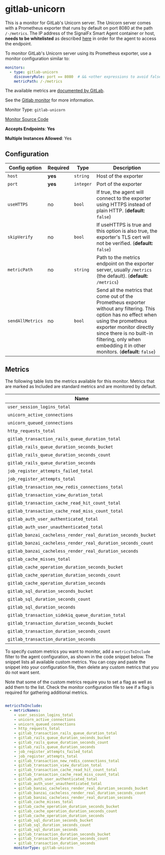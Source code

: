 <!--- GENERATED BY gomplate from scripts/docs/monitor-page.md.tmpl --->

# gitlab-unicorn

This is a monitor for GitLab's Unicorn server.  The Unicorn server comes
with a Prometheus exporter that runs by default on port 8080 at the path
`/-/metrics`.  The IP address of the SignalFx Smart Agent container or
host, **needs to be whitelisted** as described
[here](https://docs.gitlab.com/ee/administration/monitoring/ip_whitelist.html)
in order for the agent to access the endpoint.

To monitor GitLab's Unicorn server using its Prometheus exporter, use a
monitor configuration similar to:

```yaml
monitors:
  - type: gitlab-unicorn
    discoveryRule: port == 8080  # && <other expressions to avoid false-positives on port alone>
    metricPath: /-/metrics
```

The available metrics are [documented by GitLab](https://gitlab.com/gitlab-org/gitlab-ee/blob/master/doc/administration/monitoring/prometheus/gitlab_metrics.md#unicorn-metrics-available).

See the [Gitlab monitor](gitlab.md) for more information.


Monitor Type: `gitlab-unicorn`

[Monitor Source Code](https://github.com/signalfx/signalfx-agent/tree/master/internal/monitors/gitlab)

**Accepts Endpoints**: **Yes**

**Multiple Instances Allowed**: Yes

## Configuration

| Config option | Required | Type | Description |
| --- | --- | --- | --- |
| `host` | **yes** | `string` | Host of the exporter |
| `port` | **yes** | `integer` | Port of the exporter |
| `useHTTPS` | no | `bool` | If true, the agent will connect to the exporter using HTTPS instead of plain HTTP. (**default:** `false`) |
| `skipVerify` | no | `bool` | If useHTTPS is true and this option is also true, the exporter's TLS cert will not be verified. (**default:** `false`) |
| `metricPath` | no | `string` | Path to the metrics endpoint on the exporter server, usually `/metrics` (the default). (**default:** `/metrics`) |
| `sendAllMetrics` | no | `bool` | Send all the metrics that come out of the Prometheus exporter without any filtering.  This option has no effect when using the prometheus exporter monitor directly since there is no built-in filtering, only when embedding it in other monitors. (**default:** `false`) |




## Metrics

The following table lists the metrics available for this monitor. Metrics that are marked as Included are standard metrics and are monitored by default.

| Name | Type | Included | Description |
| ---  | ---  | ---    | ---         |
| `user_session_logins_total` | cumulative |  |  |
| `unicorn_active_connections` | gauge |  |  |
| `unicorn_queued_connections` | gauge |  |  |
| `http_requests_total` | cumulative |  |  |
| `gitlab_transaction_rails_queue_duration_total` | gauge |  |  |
| `gitlab_rails_queue_duration_seconds_bucket` | cumulative |  |  |
| `gitlab_rails_queue_duration_seconds_count` | cumulative |  |  |
| `gitlab_rails_queue_duration_seconds` | cumulative |  |  |
| `job_register_attempts_failed_total` | cumulative |  |  |
| `job_register_attempts_total` | cumulative |  |  |
| `gitlab_transaction_new_redis_connections_total` | cumulative |  |  |
| `gitlab_transaction_view_duration_total` | cumulative |  |  |
| `gitlab_transaction_cache_read_hit_count_total` | cumulative |  |  |
| `gitlab_transaction_cache_read_miss_count_total` | cumulative |  |  |
| `gitlab_auth_user_authenticated_total` | cumulative |  |  |
| `gitlab_auth_user_unauthenticated_total` | cumulative |  |  |
| `gitlab_banzai_cacheless_render_real_duration_seconds_bucket` | cumulative |  |  |
| `gitlab_banzai_cacheless_render_real_duration_seconds_count` | cumulative |  |  |
| `gitlab_banzai_cacheless_render_real_duration_seconds` | cumulative |  |  |
| `gitlab_cache_misses_total` | cumulative |  |  |
| `gitlab_cache_operation_duration_seconds_bucket` | cumulative |  |  |
| `gitlab_cache_operation_duration_seconds_count` | cumulative |  |  |
| `gitlab_cache_operation_duration_seconds` | cumulative |  |  |
| `gitlab_sql_duration_seconds_bucket` | cumulative |  |  |
| `gitlab_sql_duration_seconds_count` | cumulative |  |  |
| `gitlab_sql_duration_seconds` | cumulative |  |  |
| `gitlab_transaction_sidekiq_queue_duration_total` | gauge | ✔ |  |
| `gitlab_transaction_duration_seconds_bucket` | cumulative |  |  |
| `gitlab_transaction_duration_seconds_count` | cumulative |  |  |
| `gitlab_transaction_duration_seconds` | cumulative |  |  |


To specify custom metrics you want to monitor, add a `metricsToInclude` filter
to the agent configuration, as shown in the code snippet below. The snippet
lists all available custom metrics. You can copy and paste the snippet into
your configuration file, then delete any custom metrics that you do not want
sent.

Note that some of the custom metrics require you to set a flag as well as add
them to the list. Check the monitor configuration file to see if a flag is
required for gathering additional metrics.

```yaml

metricsToInclude:
  - metricNames:
    - user_session_logins_total
    - unicorn_active_connections
    - unicorn_queued_connections
    - http_requests_total
    - gitlab_transaction_rails_queue_duration_total
    - gitlab_rails_queue_duration_seconds_bucket
    - gitlab_rails_queue_duration_seconds_count
    - gitlab_rails_queue_duration_seconds
    - job_register_attempts_failed_total
    - job_register_attempts_total
    - gitlab_transaction_new_redis_connections_total
    - gitlab_transaction_view_duration_total
    - gitlab_transaction_cache_read_hit_count_total
    - gitlab_transaction_cache_read_miss_count_total
    - gitlab_auth_user_authenticated_total
    - gitlab_auth_user_unauthenticated_total
    - gitlab_banzai_cacheless_render_real_duration_seconds_bucket
    - gitlab_banzai_cacheless_render_real_duration_seconds_count
    - gitlab_banzai_cacheless_render_real_duration_seconds
    - gitlab_cache_misses_total
    - gitlab_cache_operation_duration_seconds_bucket
    - gitlab_cache_operation_duration_seconds_count
    - gitlab_cache_operation_duration_seconds
    - gitlab_sql_duration_seconds_bucket
    - gitlab_sql_duration_seconds_count
    - gitlab_sql_duration_seconds
    - gitlab_transaction_duration_seconds_bucket
    - gitlab_transaction_duration_seconds_count
    - gitlab_transaction_duration_seconds
    monitorType: gitlab-unicorn
```




